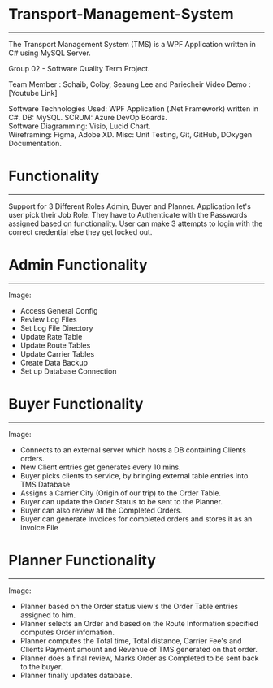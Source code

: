 # Transport-Management-System
---
The Transport Management System (TMS) is a WPF Application written in C# using MySQL Server.    

Group 02 - Software Quality Term Project. 

Team Member : Sohaib, Colby, Seaung Lee and Pariecheir
Video Demo  : [Youtube Link]

Software Technologies Used: 
WPF Application (.Net Framework) written in C#. 
DB: MySQL. 
SCRUM: Azure DevOp Boards.  
Software Diagramming: Visio, Lucid Chart.  
Wireframing: Figma, Adobe XD.
Misc: Unit Testing, Git, GitHub, DOxygen Documentation.


# Functionality
---
Support for 3 Different Roles Admin, Buyer and Planner. Application let's user pick their Job Role. They have to Authenticate with
the Passwords assigned based on functionality. User can make 3 attempts to login with the correct credential else they get locked out.


# Admin Functionality
---

Image: 

+ Access General Config
+ Review Log Files
+ Set Log File Directory
+ Update Rate Table 
+ Update Route Tables 
+ Update Carrier Tables
+ Create Data Backup
+ Set up Database Connection


# Buyer Functionality
---

Image: 

+ Connects to an external server which hosts a DB containing Clients orders.
+ New Client entries get generates every 10 mins. 
+ Buyer picks clients to service, by bringing external table entries into TMS Database
+ Assigns a Carrier City (Origin of our trip) to the Order Table.
+ Buyer can update the Order Status to be sent to the Planner.
+ Buyer can also review all the Completed Orders.
+ Buyer can generate Invoices for completed orders and stores it as an invoice File 


# Planner Functionality
---
Image:

- Planner based on the Order status view's the Order Table entries assigned to him.
- Planner selects an Order and based on the Route Information specified computes Order infomation.
- Planner computes the Total time, Total distance, Carrier Fee's and Clients Payment amount and Revenue of TMS generated on that order.
- Planner does a final review, Marks Order as Completed to be sent back to the buyer. 
- Planner finally updates database.
